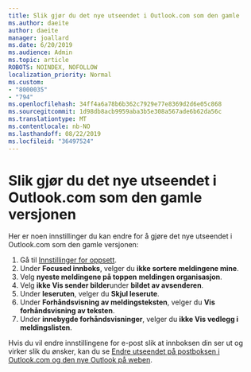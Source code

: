 ```yaml
---
title: Slik gjør du det nye utseendet i Outlook.com som den gamle
ms.author: daeite
author: daeite
manager: joallard
ms.date: 6/20/2019
ms.audience: Admin
ms.topic: article
ROBOTS: NOINDEX, NOFOLLOW
localization_priority: Normal
ms.custom:
- "8000035"
- "794"
ms.openlocfilehash: 34ff4a6a78b6b362c7929e77e8369d2d6e05c868
ms.sourcegitcommit: 1d98db8acb9959aba3b5e308a567ade6b62da56c
ms.translationtype: MT
ms.contentlocale: nb-NO
ms.lasthandoff: 08/22/2019
ms.locfileid: "36497524"
---
```

# <a name="how-to-make-the-new-outlookcom-look-like-the-old-version"></a>Slik gjør du det nye utseendet i Outlook.com som den gamle versjonen

Her er noen innstillinger du kan endre for å gjøre det nye utseendet i Outlook.com som den gamle versjonen:

1. Gå til [Innstillinger for oppsett](https://outlook.live.com/mail/options/mail/layout).
1. Under **Focused innboks**, velger du **ikke sortere meldingene mine**.
1. Velg **nyeste meldingene på toppen** **meldingen organisasjon**.
1. Velg **ikke Vis sender bilder**under **bildet av avsenderen**.
1. Under **leseruten**, velger du **Skjul leserute**.
1. Under **Forhåndsvisning av meldingsteksten**, velger du **Vis forhåndsvisning av teksten**.
1. Under **innebygde forhåndsvisninger**, velger du **ikke Vis vedlegg i meldingslisten**.

Hvis du vil endre innstillingene for e-post slik at innboksen din ser ut og virker slik du ønsker, kan du se [Endre utseendet på postboksen i Outlook.com og den nye Outlook på weben](https://support.office.com/article/b41c2ecb-f23c-42b3-b7f8-659646d5e58c?wt.mc_id=Office_Outlook_com_Alchemy).